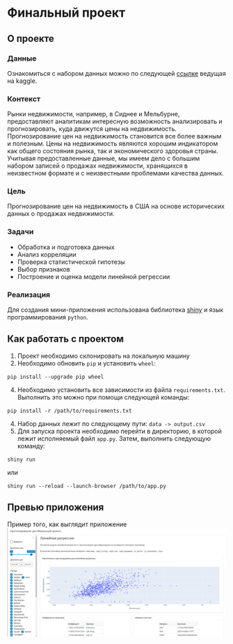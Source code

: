 # Финальный проект
## О проекте
### Данные
Ознакомиться с набором данных можно по следующей [ссылке](https://www.kaggle.com/datasets/shree1992/housedata) ведущая на kaggle.
### Контекст
Рынки недвижимости, например, в Сиднее и Мельбурне, предоставляют аналитикам интересную возможность анализировать и прогнозировать, куда движутся цены на недвижимость. Прогнозирование цен на недвижимость становится все более важным и полезным. Цены на недвижимость являются хорошим индикатором как общего состояния рынка, так и экономического здоровья страны. Учитывая предоставленные данные, мы имеем дело с большим набором записей о продажах недвижимости, хранящихся в неизвестном формате и с неизвестными проблемами качества данных.
### Цель
Прогнозирование цен на недвижимость в США на основе исторических данных о продажах недвижимости.
### Задачи
- Обработка и подготовка данных
- Анализ корреляции
- Проверка статистической гипотезы
- Выбор признаков
- Построение и оценка модели линейной регрессии
### Реализация
Для создания мини-приложения использована библиотека [shiny](https://shiny.posit.co/py/) и язык программирования `python`.

## Как работать с проектом
1. Проект необходимо склонировать на локальную машину
2. Необходимо обновить `pip` и установить `wheel`:
```
pip install --upgrade pip wheel
```
4. Необходимо установить все зависимости из файла `requirements.txt`. Выполнить это можно при помощи следующей команды:
```
pip install -r /path/to/requirements.txt
```
4. Набор данных лежит по следующему пути: `data -> output.csv`
5. Для запуска проекта необходимо перейти в директорию, в которой лежит исполняемый файл `app.py`. Затем, выполнить следующую команду:
```
shiny run
```
или
```
shiny run --reload --launch-browser /path/to/app.py
```
## Превью приложения
Пример того, как выглядит приложение ![Application Preview](https://github.com/Mitoschka/Data_Science-masters/blob/main/Preview.png)
